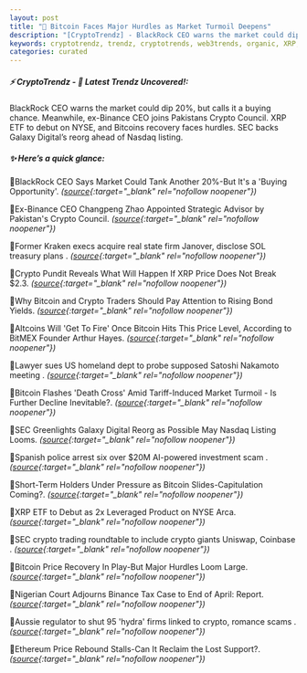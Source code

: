 ```yaml
---
layout: post
title: "🌅 Bitcoin Faces Major Hurdles as Market Turmoil Deepens"
description: "[CryptoTrendz] - BlackRock CEO warns the market could dip 20%, but calls it a buying chance. Meanwhile, ex-Binance CEO joins Pakistans Crypto Council. XRP ETF to debut on NYSE, and Bitcoins recovery faces hurdles. SEC backs Galaxy Digital’s reorg ahead of Nasdaq listing."
keywords: cryptotrendz, trendz, cryptotrends, web3trends, organic, XRP, Bitcoin, Binance, Market, SOL, trading, Crypto, Listing, Digital, CEO
categories: curated
---
```


##### ⚡ CryptoTrendz - 📌 *Latest Trendz Uncovered!:*

BlackRock CEO warns the market could dip 20%, but calls it a buying chance. Meanwhile, ex-Binance CEO joins Pakistans Crypto Council. XRP ETF to debut on NYSE, and Bitcoins recovery faces hurdles. SEC backs Galaxy Digital’s reorg ahead of Nasdaq listing.

##### ✨ *Here’s a quick glance:*


🔹BlackRock CEO Says Market Could Tank Another 20%-But It's a 'Buying Opportunity'. *([source](https://s.avyag.com/3kn5){:target="_blank" rel="nofollow noopener"})*

🔹Ex-Binance CEO Changpeng Zhao Appointed Strategic Advisor by Pakistan's Crypto Council. *([source](https://s.avyag.com/rnc3){:target="_blank" rel="nofollow noopener"})*

🔹Former Kraken execs acquire real state firm Janover, disclose SOL treasury plans . *([source](https://s.avyag.com/uejt){:target="_blank" rel="nofollow noopener"})*

🔹Crypto Pundit Reveals What Will Happen If XRP Price Does Not Break $2.3. *([source](https://s.avyag.com/peea){:target="_blank" rel="nofollow noopener"})*

🔹Why Bitcoin and Crypto Traders Should Pay Attention to Rising Bond Yields. *([source](https://s.avyag.com/tr2j){:target="_blank" rel="nofollow noopener"})*

🔹Altcoins Will 'Get To Fire' Once Bitcoin Hits This Price Level, According to BitMEX Founder Arthur Hayes. *([source](https://s.avyag.com/p44a){:target="_blank" rel="nofollow noopener"})*

🔹Lawyer sues US homeland dept to probe supposed Satoshi Nakamoto meeting . *([source](https://s.avyag.com/5sqm){:target="_blank" rel="nofollow noopener"})*

🔹Bitcoin Flashes 'Death Cross' Amid Tariff-Induced Market Turmoil - Is Further Decline Inevitable?. *([source](https://s.avyag.com/5tyb){:target="_blank" rel="nofollow noopener"})*

🔹SEC Greenlights Galaxy Digital Reorg as Possible May Nasdaq Listing Looms. *([source](https://s.avyag.com/48pv){:target="_blank" rel="nofollow noopener"})*

🔹Spanish police arrest six over $20M AI-powered investment scam . *([source](https://s.avyag.com/zgqv){:target="_blank" rel="nofollow noopener"})*

🔹Short-Term Holders Under Pressure as Bitcoin Slides-Capitulation Coming?. *([source](https://s.avyag.com/8ma9){:target="_blank" rel="nofollow noopener"})*

🔹XRP ETF to Debut as 2x Leveraged Product on NYSE Arca. *([source](https://s.avyag.com/htw6){:target="_blank" rel="nofollow noopener"})*

🔹SEC crypto trading roundtable to include crypto giants Uniswap, Coinbase . *([source](https://s.avyag.com/sskb){:target="_blank" rel="nofollow noopener"})*

🔹Bitcoin Price Recovery In Play-But Major Hurdles Loom Large. *([source](https://s.avyag.com/amli){:target="_blank" rel="nofollow noopener"})*

🔹Nigerian Court Adjourns Binance Tax Case to End of April: Report. *([source](https://s.avyag.com/p3d3){:target="_blank" rel="nofollow noopener"})*

🔹Aussie regulator to shut 95 'hydra' firms linked to crypto, romance scams . *([source](https://s.avyag.com/t4t4){:target="_blank" rel="nofollow noopener"})*

🔹Ethereum Price Rebound Stalls-Can It Reclaim the Lost Support?. *([source](https://s.avyag.com/xa5y){:target="_blank" rel="nofollow noopener"})*
